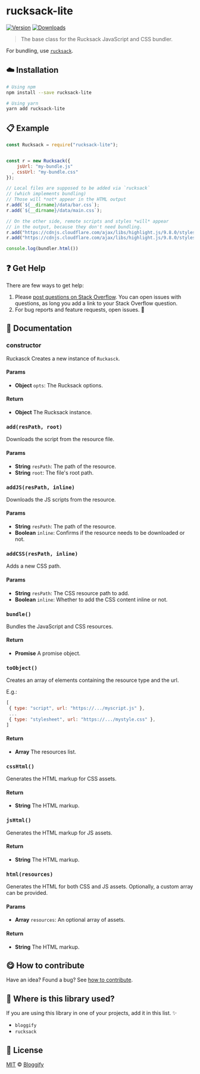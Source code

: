 <!-- Please do not edit this file. Edit the `blah` field in the `package.json` instead. If in doubt, open an issue. -->


















# rucksack-lite

 [![Version](https://img.shields.io/npm/v/rucksack-lite.svg)](https://www.npmjs.com/package/rucksack-lite) [![Downloads](https://img.shields.io/npm/dt/rucksack-lite.svg)](https://www.npmjs.com/package/rucksack-lite)







> The base class for the Rucksack JavaScript and CSS bundler.






For bundling, use [`rucksack`](https://github.com/Bloggify/rucksack).












## :cloud: Installation

```sh
# Using npm
npm install --save rucksack-lite

# Using yarn
yarn add rucksack-lite
```













## :clipboard: Example



```js
const Rucksack = require("rucksack-lite");


const r = new Rucksack({
    jsUrl: "my-bundle.js"
  , cssUrl: "my-bundle.css"
});

// Local files are supposed to be added via `rucksack`
// (which implements bundling)
// Those will *not* appear in the HTML output
r.add(`${__dirname}/data/bar.css`);
r.add(`${__dirname}/data/main.css`);

// On the other side, remote scripts and styles *will* appear
// in the output, because they don't need bundling.
r.add("https://cdnjs.cloudflare.com/ajax/libs/highlight.js/9.8.0/styles/default.min.js");
r.add("https://cdnjs.cloudflare.com/ajax/libs/highlight.js/9.8.0/styles/default.min.css", false);

console.log(bundler.html())
```











## :question: Get Help

There are few ways to get help:



 1. Please [post questions on Stack Overflow](https://stackoverflow.com/questions/ask). You can open issues with questions, as long you add a link to your Stack Overflow question.
 2. For bug reports and feature requests, open issues. :bug:





## :memo: Documentation


### constructor

Ruckasck
Creates a new instance of `Ruckasck`.

#### Params

- **Object** `opts`: The Rucksack options.

#### Return
- **Object** The Rucksack instance.

### `add(resPath, root)`
Downloads the script from the resource file.

#### Params

- **String** `resPath`: The path of the resource.
- **String** `root`: The file's root path.

### `addJS(resPath, inline)`
Downloads the JS scripts from the resource.

#### Params

- **String** `resPath`: The path of the resource.
- **Boolean** `inline`: Confirms if the resource needs to be downloaded or not.

### `addCSS(resPath, inline)`
Adds a new CSS path.

#### Params

- **String** `resPath`: The CSS resource path to add.
- **Boolean** `inline`: Whether to add the CSS content inline or not.

### `bundle()`
Bundles the JavaScript and CSS resources.

#### Return
- **Promise** A promise object.

### `toObject()`
Creates an array of elements containing the resource type and the url.

E.g.:

```js
[
 { type: "script", url: "https://.../myscript.js" },
 ...
 { type: "stylesheet", url: "https://.../mystyle.css" },
]
```

#### Return
- **Array** The resources list.

### `cssHtml()`
Generates the HTML markup for CSS assets.

#### Return
- **String** The HTML markup.

### `jsHtml()`
Generates the HTML markup for JS assets.

#### Return
- **String** The HTML markup.

### `html(resources)`
Generates the HTML for both CSS and JS assets. Optionally, a custom array can be provided.

#### Params

- **Array** `resources`: An optional array of assets.

#### Return
- **String** The HTML markup.














## :yum: How to contribute
Have an idea? Found a bug? See [how to contribute][contributing].
















## :dizzy: Where is this library used?
If you are using this library in one of your projects, add it in this list. :sparkles:

 - `bloggify`
 - `rucksack`











## :scroll: License

[MIT][license] © [Bloggify][website]






[license]: /LICENSE
[website]: https://bloggify.org
[contributing]: /CONTRIBUTING.md
[docs]: /DOCUMENTATION.md
